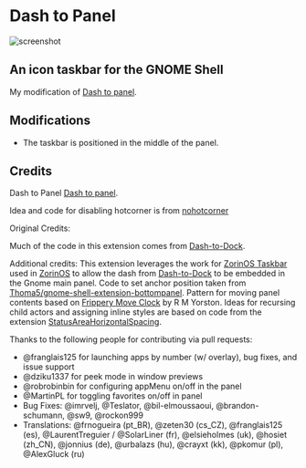# Dash to Panel
![screenshot](https://github.com/jderose9/dash-to-panel/raw/master/media/screenshot.png)

## An icon taskbar for the GNOME Shell
My modification of [Dash to panel](https://github.com/jderose9/dash-to-panel).

## Modifications
- The taskbar is positioned in the middle of the panel.

## Credits

Dash to Panel [Dash to panel](https://github.com/jderose9/dash-to-panel).

Idea and code for disabling hotcorner is from [nohotcorner](https://github.com/HROMANO/nohotcorner/)

Original Credits:

Much of the code in this extension comes from [Dash-to-Dock](https://micheleg.github.io/dash-to-dock/index.html).

Additional credits: This extension leverages the work for [ZorinOS Taskbar](https://github.com/ZorinOS/zorin-taskbar) used in [ZorinOS](https://zorinos.com/) to allow the dash from [Dash-to-Dock](https://micheleg.github.io/dash-to-dock/index.html) to be embedded in the Gnome main panel.
Code to set anchor position taken from [Thoma5/gnome-shell-extension-bottompanel](https://github.com/Thoma5/gnome-shell-extension-bottompanel).
Pattern for moving panel contents based on [Frippery Move Clock](http://frippery.org/extensions/) by R M Yorston.
Ideas for recursing child actors and assigning inline styles are based on code from the extension [StatusAreaHorizontalSpacing](https://bitbucket.org/mathematicalcoffee/status-area-horizontal-spacing-gnome-shell-extension).

Thanks to the following people for contributing via pull requests:
- @franglais125 for launching apps by number (w/ overlay), bug fixes, and issue support
- @dziku1337 for peek mode in window previews
- @robrobinbin for configuring appMenu on/off in the panel
- @MartinPL for toggling favorites on/off in panel
- Bug Fixes: @imrvelj, @Teslator, @bil-elmoussaoui, @brandon-schumann, @sw9, @rockon999
- Translations: @frnogueira (pt_BR), @zeten30 (cs_CZ), @franglais125 (es), @LaurentTreguier / @SolarLiner (fr), @elsieholmes (uk), @hosiet (zh\_CN), @jonnius (de), @urbalazs (hu), @crayxt (kk), @pkomur (pl), @AlexGluck (ru)
